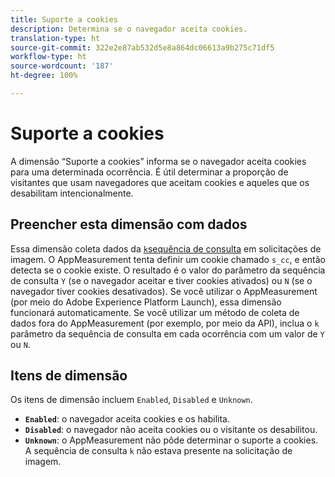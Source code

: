 ```yaml
---
title: Suporte a cookies
description: Determina se o navegador aceita cookies.
translation-type: ht
source-git-commit: 322e2e87ab532d5e8a864dc06613a9b275c71df5
workflow-type: ht
source-wordcount: '187'
ht-degree: 100%

---
```



# Suporte a cookies

A dimensão “Suporte a cookies” informa se o navegador aceita cookies para uma determinada ocorrência. É útil determinar a proporção de visitantes que usam navegadores que aceitam cookies e aqueles que os desabilitam intencionalmente.

## Preencher esta dimensão com dados

Essa dimensão coleta dados da [`k`sequência de consulta](/help/implement/validate/query-parameters.md) em solicitações de imagem. O AppMeasurement tenta definir um cookie chamado `s_cc`, e então detecta se o cookie existe. O resultado é o valor do parâmetro da sequência de consulta `Y` (se o navegador aceitar e tiver cookies ativados) ou `N` (se o navegador tiver cookies desativados). Se você utilizar o AppMeasurement (por meio do Adobe Experience Platform Launch), essa dimensão funcionará automaticamente. Se você utilizar um método de coleta de dados fora do AppMeasurement (por exemplo, por meio da API), inclua o `k` parâmetro da sequência de consulta em cada ocorrência com um valor de `Y` ou `N`.

## Itens de dimensão

Os itens de dimensão incluem `Enabled`, `Disabled` e `Unknown`.

* **`Enabled`**: o navegador aceita cookies e os habilita.
* **`Disabled`**: o navegador não aceita cookies ou o visitante os desabilitou.
* **`Unknown`**: o AppMeasurement não pôde determinar o suporte a cookies. A sequência de consulta `k` não estava presente na solicitação de imagem.
